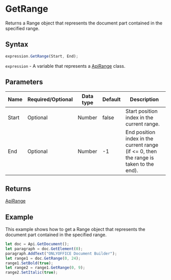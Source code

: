 # GetRange

Returns a Range object that represents the document part contained in the specified range.

## Syntax

```javascript
expression.GetRange(Start, End);
```

`expression` - A variable that represents a [ApiRange](../ApiRange.md) class.

## Parameters

| **Name** | **Required/Optional** | **Data type** | **Default** | **Description** |
| ------------- | ------------- | ------------- | ------------- | ------------- |
| Start | Optional | Number | false | Start position index in the current range. |
| End | Optional | Number | -1 | End position index in the current range (if &lt;= 0, then the range is taken to the end). |

## Returns

[ApiRange](../../ApiRange/ApiRange.md)

## Example

This example shows how to get a Range object that represents the document part contained in the specified range.

```javascript
let doc = Api.GetDocument();
let paragraph = doc.GetElement(0);
paragraph.AddText("ONLYOFFICE Document Builder");
let range1 = doc.GetRange(0, 24);
range1.SetBold(true);
let range2 = range1.GetRange(0, 9);
range2.SetItalic(true);
```
